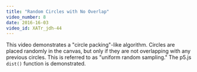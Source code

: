 ```yaml
---
title: "Random Circles with No Overlap"
video_number: 8
date: 2016-16-03
video_id: XATr_jdh-44
---
```


This video demonstrates a "circle packing"-like algorithm.  Circles are placed randomly in the canvas, but only if they are not overlapping with any previous circles.  This is referred to as "uniform random sampling." The p5.js `dist()` function is demonstrated.